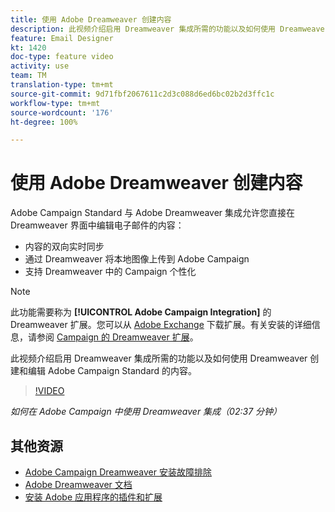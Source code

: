 ```yaml
---
title: 使用 Adobe Dreamweaver 创建内容
description: 此视频介绍启用 Dreamweaver 集成所需的功能以及如何使用 Dreamweaver 创建和编辑 Adobe Campaign Standard 的内容。
feature: Email Designer
kt: 1420
doc-type: feature video
activity: use
team: TM
translation-type: tm+mt
source-git-commit: 9d71fbf2067611c2d3c088d6ed6bc02b2d3ffc1c
workflow-type: tm+mt
source-wordcount: '176'
ht-degree: 100%

---
```



# 使用 Adobe Dreamweaver 创建内容

Adobe Campaign Standard 与 Adobe Dreamweaver 集成允许您直接在 Dreamweaver 界面中编辑电子邮件的内容：

* 内容的双向实时同步
* 通过 Dreamweaver 将本地图像上传到 Adobe Campaign
* 支持 Dreamweaver 中的 Campaign 个性化

>[!NOTE]
>
>此功能需要称为  **[!UICONTROL Adobe Campaign Integration]** 的 Dreamweaver 扩展。您可以从 [Adobe Exchange](https://exchange.adobe.com/creativecloud.html#search) 下载扩展。有关安装的详细信息，请参阅 [Campaign 的 Dreamweaver 扩展](https://helpx.adobe.com/cn/dreamweaver/using/working-with-dreamweaver-and-campaign.html)。

此视频介绍启用 Dreamweaver 集成所需的功能以及如何使用 Dreamweaver 创建和编辑 Adobe Campaign Standard 的内容。

>[!VIDEO](https://video.tv.adobe.com/v/23121?quality=12)

*如何在 Adobe Campaign 中使用 Dreamweaver 集成（02:37 分钟）*

## 其他资源

* [Adobe Campaign Dreamweaver 安装故障排除](https://helpx.adobe.com/cn/dreamweaver/kb/dreamweaver-campaign-integration-issue.html)
* [Adobe Dreamweaver 文档](https://helpx.adobe.com/cn/dreamweaver/using/working-with-dreamweaver-and-campaign.html)
* [安装 Adobe 应用程序的插件和扩展](https://helpx.adobe.com/cn/creative-cloud/kb/installingextensionsandaddons.html)

